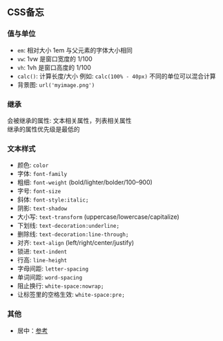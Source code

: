 ## CSS备忘
### 值与单位
* `em`: 相对大小 1em 与父元素的字体大小相同
* `vw`: 1vw 是窗口宽度的 1/100
* `vh`: 1vh 是窗口高度的 1/100
* `calc()`: 计算长度/大小 例如: `calc(100% - 40px)` 不同的单位可以混合计算
* 背景图: `url('myimage.png')`
### 继承
会被继承的属性: 文本相关属性，列表相关属性  
继承的属性优先级是最低的  
### 文本样式
* 颜色: `color`
* 字体: `font-family`
* 粗细: `font-weight` (bold/lighter/bolder/100–900)
* 字号: `font-size`
* 斜体: `font-style:italic;`
* 阴影: `text-shadow`
* 大小写: `text-transform` (uppercase/lowercase/capitalize)
* 下划线: `text-decoration:underline;`
* 删除线: `text-decoration:line-through;`
* 对齐: `text-align` (left/right/center/justify)
* 锁进: `text-indent`
* 行高: `line-height`
* 字母间距: `letter-spacing`
* 单词间距: `word-spacing`
* 阻止换行: `white-space:nowrap;`
* 让标签里的空格生效: `white-space:pre;`
### 其他
* 居中：[参考](https://juejin.im/post/5b9a4477f265da0ad82bf921)